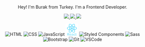 
<p align="center">Hey! I'm Burak from Turkey. I'm a Frontend Developer.</p>

<p align="center">
  <a href="mailto:burakcaaglar@gmail.com">
  <img src="https://img.shields.io/badge/-Gmail-c14438??style=flat&logo=Gmail&logoColor=white">
  </a>
  
  <a href="https://www.linkedin.com/in/caaglarburak/">
  <img src="https://img.shields.io/badge/LinkedIn-blue?style=flat&logo=linkedin&labelColor=blue">
  </a>
  
  <a href="https://medium.com/@caglarburak">
  <img src="https://img.shields.io/badge/-Medium-000??style=flat&logo=Medium&logoColor=white">
  </a>
 </p>
 
<p align="center">
  <span align="center" class="d-flex">
    <img title="HTML" alt="HTML" height=40 src="https://www.w3.org/html/logo/downloads/HTML5_Badge_256.png">
    <img title="CSS" alt="CSS" height=40
      src="https://www.kindpng.com/picc/m/464-4640184_css3-png-download-css-icon-transparent-png.png">
    <img title="JavaScript" alt="JavaScript" height=40
      src="https://upload.wikimedia.org/wikipedia/commons/thumb/9/99/Unofficial_JavaScript_logo_2.svg/600px-Unofficial_JavaScript_logo_2.svg.png">
    <img title="React.JS" alt="React.js" height=40 src="https://raw.githubusercontent.com/devicons/devicon/master/icons/react/react-original-wordmark.svg">
    <img title="Styled-Components" alt="Styled Components" height=40 src="https://images.ctfassets.net/qcrphhesuv4n/6cZj9wicrfq7gQwyYy7RcI/9ec870532475e09f72bb1c7143a4564b/1_p1TndLk3UsGPBsM7qHPZIw.png?w=800&q=50">
    <img title="Sass" alt="Sass" height=40 src="https://sass-lang.com/assets/img/styleguide/color-1c4aab2b.png">
    <img title="Bootstrap" alt="Bootstrap" height=40
      src="https://upload.wikimedia.org/wikipedia/commons/thumb/b/b2/Bootstrap_logo.svg/480px-Bootstrap_logo.svg.png">
    <img title="Git" alt="Git" height=40 src="https://git-scm.com/images/logos/downloads/Git-Icon-1788C.png">
    <img title="VSCode" alt="VSCode" height=40 src="https://cdn.worldvectorlogo.com/logos/visual-studio-code-1.svg">
  </span>
</p>
